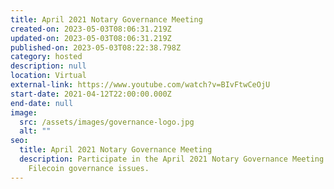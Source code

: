 ```yaml
---
title: April 2021 Notary Governance Meeting
created-on: 2023-05-03T08:06:31.219Z
updated-on: 2023-05-03T08:06:31.219Z
published-on: 2023-05-03T08:22:38.798Z
category: hosted
description: null
location: Virtual
external-link: https://www.youtube.com/watch?v=BIvFtwCeOjU
start-date: 2021-04-12T22:00:00.000Z
end-date: null
image:
  src: /assets/images/governance-logo.jpg
  alt: ""
seo:
  title: April 2021 Notary Governance Meeting
  description: Participate in the April 2021 Notary Governance Meeting to discuss
    Filecoin governance issues.
---
```

